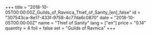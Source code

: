 +++
title = "2018-10-05T00:00:00Z_Guilds_of_Ravnica_Thief_of_Sanity_[en]_false"
id = "307543ca-8e17-433f-9758-4c77da6c0870"
date = "2018-10-05T00:00:00Z"
name = "Thief of Sanity"
lang = ["en"]
price = "0.14"
quantity = 4
foil = false
set = "Guilds of Ravnica"
+++

